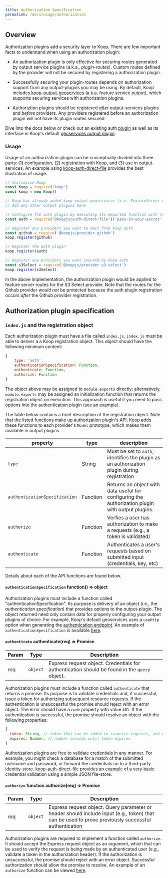 ```yaml
---
title: Authorization Specification
permalink: /docs/usage/authorization
---
```


## Overview

Authorization plugins add a security layer to Koop. There are few important facts to understand when using an authorization plugin:

* An authorization plugin is only effective for securing routes generated by output service plugins (a.k.a., _plugin-routes_).  Custom routes defined by the provider will not be secured by registering a authorization plugin.

* Successfully securing your plugin-routes depends on authorization support from any output-plugins you may be using. By default, Koop includes [koop-output-geoservices](https://github.com/koopjs/koop-output-geoservices) (a.k.a. feature service output), which supports securing services with authorization plugins.

* Authoriztion plugins should be registered _after_ output-services plugins and _before_ providers.  Any providers registered before an authorization plugin will not have its plugin routes secured.

Dive into the docs below or check out an existing auth [plugin](https://github.com/koopjs/koop-auth-direct-file) as well as its interface in Koop's default [geoservices output plugin](https://github.com/koopjs/koop-output-geoservices/blob/master/index.js).

### Usage

Usage of an authorization-plugin can be conceptually divided into three parts: (1) configuration, (2) registration with Koop, and (3) use in output-services.  An example using  [koop-auth-direct-file](https://github.com/koopjs/koop-auth-direct-file) provides the best illustration of usage.

```js
// Initialize Koop
const Koop = require('koop')
const koop = new Koop()

// Koop has already added koop-output-geoservices (i.e. FeatureServer routes) by default
// Add any other output plugins here

// Configure the auth plugin by executing its exported function with requried args
const auth = require('@koopjs/auth-direct-file')('pass-in-your-secret', `path/to/identity-store`)

// Register any providers you want to omit from koop auth
const github = require('@koopjs/provider-github')
koop.register(github)

// Register the auth plugin
koop.register(auth)

// Register any providers you want secured by koop auth
const s3Select = require('@koopjs/provider-s3-select')
koop.register(s3Select)
```

In the above implementation, the authorization plugin would be applied to feature server routes for the S3 Select provider. Note that the routes for the Github provider _would not_ be protected because the auth plugin registration occurs _after_ the Github provider registration.

## Authorization plugin specification

### `index.js` and the registration object

Each authorization plugin must have a file called `index.js`.  `index.js` must be able to deliver a a Koop registration object.  This object should have the following minimum content:

```js
{
    type: 'auth',
    authenticationSpecification: Function,
    authenticate: Function,
    authorize: Function
}
```

The object above may be assigned to `module.exports` directly; alternatively, `module.exports` may be assigned an initialization function that returns the registration object on execution.  This approach is useful if you need to pass options into the authentication plugin ([see an example](https://github.com/koopjs/koop-auth-direct-file/blob/master/src/index.js#L10-L17)).  

The table below contains a brief description of the registration object. Note that the listed functions make up authorization plugin's API. Koop adds these functions to each provider's `Model` prototype, which makes them available in output plugins.

| property | type | description |
| --- | --- | --- |
|`type`| String | Must be set to `auth`; identifies the plugin as an authorization plugin during registration |
|`authenticationSpecification`| Function | Returns an object with data useful for configuring the authorization plugin with output plugins.|
|`authorize`| Function | Verfies a user has authorization to make a requests (e.g., a token is validated) |
|`authenticate`|Function| Authenticates a user's requests based on submitted input (credentials, key, etc)|

Details about each of the API functions are found below.

#### `authenticationSpecification` **function() ⇒ object**

Authorization plugins must include a function called "authenticationSpecification".  Its purpose is delivery of an object (i.e., the _authentication specification_) that provides options to the output-plugin. The object returned need only contain data for properly configuring your output plugins of choice. For example, Koop's default geoservices uses a `useHttp` option when generating the [authentication endpoint](https://github.com/koopjs/koop-output-geoservices/blob/master/index.js#L54). An example of `authenticationSpecification` is available [here](https://github.com/koopjs/koop-auth-direct-file/blob/master/src/index.js#L44-L56).

#### `authenticate` **authenticate(req) ⇒ Promise**

| Param | Type | Description |
| --- | --- | --- |
| req | <code>object</code> | Express request object. Credentials for authentication should be found in the `query` object. |

Authorization plugins must include a function called `authenticate` that returns a promise.  Its purpose is to validate credentials and, if successful, issue a token for authorizing subsequent resource requests. If the authentication is unsuccessful the promise should reject with an error object.  The error should have a `code` property with value `401`. If the authentication is successful, the promise should resolve an object with the following properties:

```js
{
  token: String, // token that can be added to resource requests, and decoded and verified by the "authorization" function
  expires: Number, // number seconds until token expires
}
```

Authorization plugins are free to validate credentials in any manner.  For example, you might check a database for a match of the submitted username and password, or forward the credentials on to a third-party identity-store. [koop-auth-direct-file](https://github.com/koopjs/koop-auth-direct-file) provides an [example](https://github.com/koopjs/koop-auth-direct-file/blob/master/src/index.js#L59-L88) of a very basic credential validation using a simple JSON file-store.

#### `authorize` function **authorize(req) ⇒ Promise**

| Param | Type | Description |
| --- | --- | --- |
| req | <code>object</code> | Express request object. Query parameter or header should include input (e.g., token) that can be used to prove previously successful authentication |

Authorization plugins are required to implement a function called `authorize`.  It should accept the Express request object as an argument, which that can be used to verify the request is being made by an authenticated user (e.g., validate a token in the authorization header). If the authorization is unsuccessful, the promise should reject with an error object.  Successful authorization should allow the promise to resolve. An example of an `authorize` function can be viewed [here](https://github.com/koopjs/koop-auth-direct-file/blob/master/src/index.js#L90-L108).
